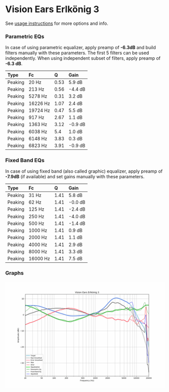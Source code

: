 # Vision Ears Erlkönig 3
See [usage instructions](https://github.com/jaakkopasanen/AutoEq#usage) for more options and info.

### Parametric EQs
In case of using parametric equalizer, apply preamp of **-6.3dB** and build filters manually
with these parameters. The first 5 filters can be used independently.
When using independent subset of filters, apply preamp of **-6.3 dB**.

| Type    | Fc       |    Q | Gain    |
|:--------|:---------|:-----|:--------|
| Peaking | 20 Hz    | 0.53 | 5.9 dB  |
| Peaking | 213 Hz   | 0.56 | -4.4 dB |
| Peaking | 5278 Hz  | 0.31 | 3.2 dB  |
| Peaking | 16226 Hz | 1.07 | 2.4 dB  |
| Peaking | 19724 Hz | 0.47 | 5.5 dB  |
| Peaking | 917 Hz   | 2.67 | 1.1 dB  |
| Peaking | 1363 Hz  | 3.12 | -0.9 dB |
| Peaking | 6038 Hz  | 5.4  | 1.0 dB  |
| Peaking | 6148 Hz  | 3.83 | 0.3 dB  |
| Peaking | 6823 Hz  | 3.91 | -0.9 dB |

### Fixed Band EQs
In case of using fixed band (also called graphic) equalizer, apply preamp of **-7.9dB**
(if available) and set gains manually with these parameters.

| Type    | Fc       |    Q | Gain    |
|:--------|:---------|:-----|:--------|
| Peaking | 31 Hz    | 1.41 | 5.8 dB  |
| Peaking | 62 Hz    | 1.41 | -0.0 dB |
| Peaking | 125 Hz   | 1.41 | -2.4 dB |
| Peaking | 250 Hz   | 1.41 | -4.0 dB |
| Peaking | 500 Hz   | 1.41 | -1.4 dB |
| Peaking | 1000 Hz  | 1.41 | 0.9 dB  |
| Peaking | 2000 Hz  | 1.41 | 1.1 dB  |
| Peaking | 4000 Hz  | 1.41 | 2.9 dB  |
| Peaking | 8000 Hz  | 1.41 | 3.3 dB  |
| Peaking | 16000 Hz | 1.41 | 7.5 dB  |

### Graphs
![](./Vision%20Ears%20Erlk%C3%B6nig%203.png)